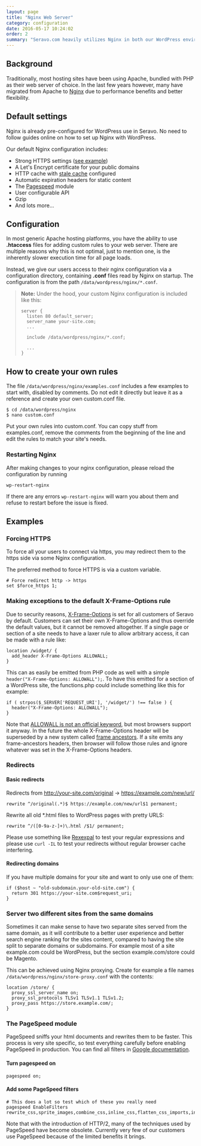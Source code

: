 ```yaml
---
layout: page
title: "Nginx Web Server"
category: configuration
date: 2016-05-17 10:24:02
order: 2
summary: "Seravo.com heavily utilizes Nginx in both our WordPress environment and routing layer. Here's a short description of our Nginx use"
---
```


## Background

Traditionally, most hosting sites have been using Apache, bundled with PHP as their web server of choice. In the last few years however, many have migrated from Apache to [Nginx](http://nginx.org/en/docs/) due to performance benefits and better flexibility.

## Default settings

Nginx is already pre-configured for WordPress use in Seravo. No need to follow guides online on how to set up Nginx with WordPress.

Our default Nginx configuration includes:

* Strong HTTPS settings ([see example](https://www.ssllabs.com/ssltest/analyze.html?d=seravo.com&s=185.26.50.22))
* A Let's Encrypt certificate for your public domains
* HTTP cache with [stale cache](http://nginx.org/en/docs/http/ngx_http_proxy_module.html#proxy_cache_use_stale) configured
* Automatic expiration headers for static content
* The [Pagespeed](https://developers.google.com/speed/pagespeed/module/) module
* User configurable API
* Gzip
* And lots more...


## Configuration

In most generic Apache hosting platforms, you have the ability to use **.htaccess** files for adding custom rules to your web server. There are multiple reasons why this is not optimal, just to mention one, is the inherently slower execution time for all page loads.

Instead, we give our users access to their nginx configuration via a configuration directory, containing **.conf** files read by Nginx on startup. The configuration is from the path `/data/wordpress/nginx/*.conf`.

> **Note:** Under the hood, your custom Nginx configuration is included like this:
>
> ```
> server {
>   listen 80 default_server;
>   server_name your-site.com;
>   ...
>
>   include /data/wordpress/nginx/*.conf;
>
>   ...
> }
> ```

## How to create your own rules

The file `/data/wordpress/nginx/examples.conf` includes a few examples to start with, disabled by comments. Do not edit it directly but leave it as a reference and create your own custom.conf file.

```
$ cd /data/wordpress/nginx
$ nano custom.conf
```

Put your own rules into custom.conf. You can copy stuff from examples.conf, remove the comments from the beginning of the line and edit the rules to match your site's needs.

### Restarting Nginx

After making changes to your nginx configuration, please reload the configuration by running

```
wp-restart-nginx
```

If there are any errors `wp-restart-nginx` will warn you about them and refuse to restart before the issue is fixed.

## Examples

### Forcing HTTPS

To force all your users to connect via https, you may redirect them to the https side via some Nginx configuration.

The preferred method to force HTTPS is via a custom variable.

```
# Force redirect http -> https
set $force_https 1;
```

### Making exceptions to the default X-Frame-Options rule

Due to security reasons, [X-Frame-Options](https://developer.mozilla.org/en-US/docs/Web/HTTP/Headers/X-Frame-Options) is set for all customers of Seravo by default. Customers can set their own X-Frame-Options and thus override the default values, but it cannot be removed altogether. If a single page or section of a site needs to have a laxer rule to allow arbitrary access, it can be made with a rule like:

```
location /widget/ {
  add_header X-Frame-Options ALLOWALL;
}
```

This can as easily be emitted from PHP code as well with a simple `header("X-Frame-Options: ALLOWALL");`. To have this emitted for a section of a WordPress site, the functions.php could include something like this for example:

```
if ( strpos($_SERVER['REQUEST_URI'], '/widget/') !== false ) {
  header("X-Frame-Options: ALLOWALL");
}
```

Note that [ALLOWALL is not an official keyword](https://tools.ietf.org/html/rfc7034), but most browsers support it anyway. In the future the whole X-Frame-Options header will be superseded by a new system called [frame ancestors](https://www.w3.org/TR/CSP2/#directive-frame-ancestors). If a site emits any frame-ancestors headers, then browser will follow those rules and ignore whatever was set in the X-Frame-Options headers.

### Redirects

#### Basic redirects

Redirects from http://your-site.com/original -> https://example.com/new/url/

```
rewrite ^/original(.*)$ https://example.com/new/url$1 permanent;
```

Rewrite all old *.html files to WordPress pages with pretty URLS:

```
rewrite ^/([0-9a-z-]+)\.html /$1/ permanent;
```

Please use something like [Rexexpal](http://www.regexpal.com/) to test your regular expressions and please use `curl -IL` to test your redirects without regular browser cache interfering.

#### Redirecting domains

If you have multiple domains for your site and want to only use one of them:

```
if ($host ~ "old-subdomain.your-old-site.com") {
  return 301 https://your-site.com$request_uri;
}
```

### Server two different sites from the same domains

Sometimes it can make sense to have two separate sites served from the same domain, as it will contribute to a better user experience and better search engine ranking for the sites content, compared to having the site split to separate domains or subdomains. For example most of a site example.com could be WordPress, but the section example.com/store could be Magento.

This can be achieved using Nginx proxying. Create for example a file names `/data/wordpress/nginx/store-proxy.conf` with the contents:

```
location /store/ {
  proxy_ssl_server_name on;
  proxy_ssl_protocols TLSv1 TLSv1.1 TLSv1.2;
  proxy_pass https://store.example.com/;
}
```

### The PageSpeed module

PageSpeed sniffs your html documents and rewrites them to be faster. This process is very site specific, so test everything carefully before enabling PageSpeed in production. You can find all filters in [Google documentation](https://developers.google.com/speed/pagespeed/module/filters).

#### Turn pagespeed on
```
pagespeed on;
```

#### Add some PageSpeed filters
```
# This does a lot so test which of these you really need
pagespeed EnableFilters rewrite_css,sprite_images,combine_css,inline_css,flatten_css_imports,inline_javascript,combine_javascript,inline_google_font_css,canonicalize_javascript_libraries,rewrite_images,recompress_images;
```

Note that with the introduction of HTTP/2, many of the techniques used by PageSpeed have become obsolete. Currently very few of our customers use PageSpeed because of the limited benefits it brings.
